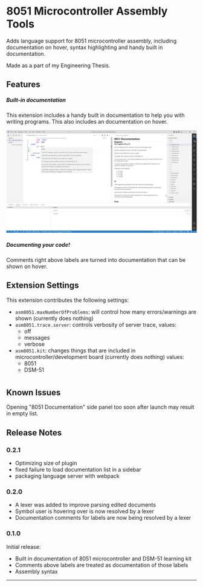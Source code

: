 # 8051 Microcontroller Assembly Tools

Adds language support for 8051 microcontroller assembly, including documentation on hover, syntax highlighting and handy built in documentation.

Made as a part of my Engineering Thesis.

## Features

##### Built-in documentation

This extension includes a handy built in documentation to help you with writing programs. This also includes an documentation on hover.

![Built-in documentation](https://raw.githubusercontent.com/Epacik/8051-ASM-Plugin/main/plugins/vscode/images/docs.png)

##### Documenting your code!

Comments right above labels are turned into documentation that can be shown on hover.

## Extension Settings

This extension contributes the following settings:

* `asm8051.maxNumberOfProblems`: will control how many errors/warnings are shown (currently does nothing)
* `asm8051.trace.server`: controls verbosity of server trace, 
  values:
  * off
  * messages
  * verbose 
* `asm8051.kit`: changes things that are included in microcontroller/development board (currently does nothing)
  values:
  * 8051
  * DSM-51

# 

## Known Issues

Opening "8051 Documentation" side panel too soon after launch may result in empty list.

## Release Notes

### 0.2.1

- Optimizing size of plugin
- fixed failure to load documentation list in a sidebar
- packaging language server with webpack

### 0.2.0

- A lexer was added to improve parsing edited documents
- Symbol user is hovering over is now resolved by a lexer
- Documentation comments for labels are now being resolved by a lexer

### 0.1.0

Initial release:

- Built in documentation of 8051 microcontroller and DSM-51 learning kit
- Comments above labels are treated as documentation of those labels
- Assembly syntax

-----------------------------------------------------------------------------------------------------------
